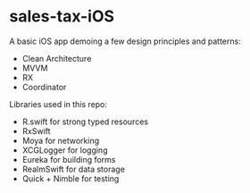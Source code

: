 # sales-tax-iOS

A basic iOS app demoing a few design principles and patterns: 

- Clean Architecture
- MVVM
- RX
- Coordinator

Libraries used in this repo:

- R.swift for strong typed resources
- RxSwift
- Moya for networking
- XCGLogger for logging
- Eureka for building forms
- RealmSwift for data storage
- Quick + Nimble for testing
